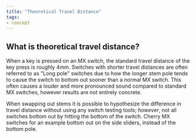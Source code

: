 ```yaml
---
title: "Theoretical Travel Distance"
tags:
- concept
---
```


## What is theoretical travel distance?

When a key is pressed on an MX switch, the standard travel distance of the key press is roughly 4mm. Switches with shorter travel distances are often referred to as "Long pole" switches due to how the longer stem pole tends to cause the switch to bottom out sooner than a normal MX switch. This often causes a louder and more pronounced sound compared to standard MX switches, however results are not entirely concrete.

When swapping out stems it is possible to hypothesize the difference in travel distance without using any switch testing tools; _however_, not all switches bottom out by hitting the bottom of the switch. Cherry MX switches for an example bottom out on the side sliders, instead of the bottom pole.
